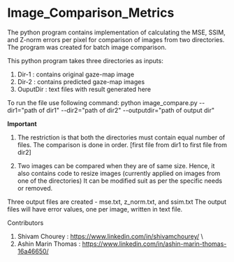 # Image_Comparison_Metrics

The python program contains implementation of calculating the MSE, SSIM, and Z-norm errors per pixel for comparison of images from two directories.
The program was created for batch image comparison.

This python program takes three directories as inputs: 
1. Dir-1 : contains original gaze-map image
2. Dir-2 : contains predicted gaze-map images
3. OuputDir : text files with result generated here


To run the file use following command:
python image_compare.py --dir1="path of dir1" --dir2="path of dir2" --outputdir="path of output dir"

**Important** 
1. The restriction is that both the directories must contain equal number of files.
   The comparison is done in order. [first file from dir1 to first file from dir2] 

2. Two images can be compared when they are of same size.
   Hence, it also contains code to resize images (currently applied on images from one of the directories) 
   It can be modified suit as per the specific needs or removed.  

Three output files are created - mse.txt, z_norm.txt, and ssim.txt
The output files will have error values, one per image, written in text file.

Contributors 
1. Shivam Chourey : https://www.linkedin.com/in/shivamchourey/  \
2. Ashin Marin Thomas : https://www.linkedin.com/in/ashin-marin-thomas-16a46650/

